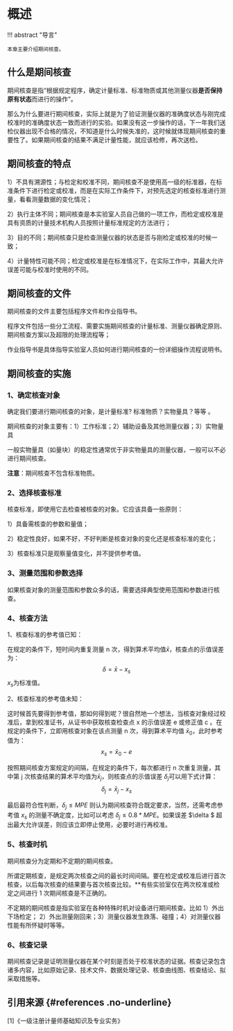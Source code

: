 # 概述

!!! abstract "导言"

    本章主要介绍期间核查。     

## 什么是期间核查

期间核查是指“根据规定程序，确定计量标准、标准物质或其他测量仪器**是否保持原有状态**而进行的操作”。  

那么为什么要进行期间核查，实际上就是为了验证测量仪器的准确度状态与刚完成校准时的准确度状态一致而进行的实验。如果没有这一步操作的话，下一年我们送检仪器出现不合格的情况，不知道是什么时候失准的，这时候就体现期间核查的重要性了。如果期间核查的结果不满足计量性能，就应该检修，再次送检。  

## 期间核查的特点

1）不具有溯源性；与检定和校准不同，期间核查不是使用高一级的标准器，在标准条件下进行检定或校准，而是在实际工作条件下，对预先选定的核查标准进行测量，看看测量数据的变化情况；  

2）执行主体不同；期间核查是本实验室人员自己做的一项工作，而检定或校准是具有资质的计量技术机构人员按照计量标准规定的方法进行；  

3）目的不同；期间核查只是检查测量仪器的状态是否与刚检定或校准的时候一致；  

4）计量特性可能不同；检定或校准是在标准情况下，在实际工作中，其最大允许误差可能与校准时使用的不同。

## 期间核查的文件

期间核查的文件主要包括程序文件和作业指导书。  

程序文件包括一些分工流程、需要实施期间核查的计量标准、测量仪器确定原则、期间核查方案以及超限的处理流程等；  

作业指导书是具体指导实验室人员如何进行期间核查的一份详细操作流程说明书。

## 期间核查的实施

### 1、确定核查对象

确定我们要进行期间核查的对象，是计量标准? 标准物质？实物量具？等等 。

期间核查的对象主要有：1）工作标准；2）辅助设备及其他测量仪器；3）实物量具

一般实物量具（如量块）的稳定性通常优于非实物量具的测量仪器，一般可以不必进行期间核查。  

**注意**：期间核查不包含标准物质。

### 2、选择核查标准

核查标准，即使用它去检查被核查的对象。它应该具备一些原则：  

1）具备需核查的参数和量值；  

2）稳定性良好，如果不好，不好判断是核查对象的变化还是核查标准的变化；  

3）核查标准只是观察量值变化，并不提供参考值。  

### 3、测量范围和参数选择

如果核查对象的测量范围和参数众多的话，需要选择典型使用范围和参数进行核查。  

### 4、核查方法

1、核查标准的参考值已知：  

在规定的条件下，短时间内重复测量 n 次，得到算术平均值$\bar x$，核查点的示值误差为：$$\delta = \bar x - x_s$$$x_s$为标准值。  

2、核查标准的参考值未知：  

这时候首先要得到参考值，那如何得到呢？很自然地一个想法，当核查对象经过校准后，拿到校准证书，从证书中获取核查检查点 x 的示值误差 e 或修正值 c 。在规定的条件下，立即用核查对象在该点测量 n 次，得到算术平均值 $\bar x_0$，此时参考值为：$$x_s = \bar x_0 - e$$  

按照期间核查方案规定的间隔，在规定的条件下，每次都进行 n 次重复测量，其中第 j 次核查结果的算术平均值为$\bar x_j$，则核查点的示值误差 $\delta_j$可以用下式计算：  $$\delta_j = \bar x_j - x_s$$  

最后最符合性判断，$\delta_j \leq MPE$ 则认为期间核查符合既定要求，当然，还需考虑参考值 $x_s$ 的测量不确定度，比如可以考虑 $\delta_j \leq 0.8 * MPE$。如果误差 $\delta $ 超出最大允许误差，则应该立即停止使用，必要时进行再校准。  

### 5、核查时机

期间核查分为定期和不定期的期间核查。  

所谓定期核查，是规定两次核查之间的最长时间间隔。要在检定或校准后进行首次核查，以后每次核查的结果要与首次核查比较。**有些实验室仅在两次校准或检定之间进行 1 次期间核查是不正确的。    

不定期的期间核查是指实验室在各种特殊时机对设备进行期间核查。比如 1）外出下场检定； 2）外出测量刚回来；3）测量仪器发生跌落、碰撞；4）对测量仪器性能有所怀疑时等等。      

### 6、核查记录

期间核查记录是证明测量仪器在某个时刻是否处于校准状态的证据。核查记录包含诸多内容，比如原始记录、技术文件、数据处理记录、核查曲线图、核查结论、拟采取措施等。 


## 引用来源 {#references .no-underline}
<div id="refer-anchor"></div>
 [1]《一级注册计量师基础知识及专业实务》  

